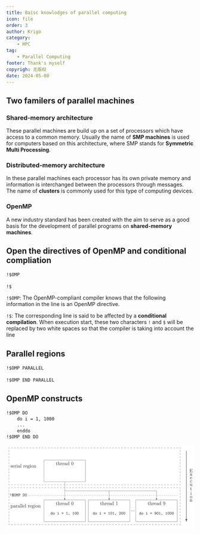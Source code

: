 ```yaml
---
title: Baisc knowlodges of parallel computing
icon: file
order: 3
author: Krigo
category:
    - HPC
tag: 
    - Parallel Computing
footer: Thank's myself
copyrigh: 无版权
date: 2024-05-08
---
```


## Two familers of parallel machines

### Shared-memory architecture

These parallel machines are build up on a set of processors which have access to a common memory. Usually the name of **SMP machines** is used for computers based on this architecture, where SMP stands for **Symmetric Multi Processing**.

### Distributed-memory architecture

In these parallel machines each processor has its own private memory and information is interchanged between the processors through messages. The name of **clusters** is commonly used for this type of computing devices.


### OpenMP

A new industry standard has been created with the aim to serve as a good basis for the development of parallel programs on **shared-memory machines**.


## Open the directives of OpenMP and conditional compliation

```Fortran
!$OMP

!$
```

`!$OMP`: The OpenMP-compliant compiler knows that the following information in the line is an OpenMP directive.


`!$`: The corresponding line is said to be affected by a **conditional compilation**. When execution start, these two characters `!` and `$` will be replaced by two white spaces so that the compiler is taking into account the line

## Parallel regions

```Fortran
!$OMP PARALLEL

!$OMP END PARALLEL
```

## OpenMP constructs

```Fortran
!$OMP DO 
    do i = 1, 1000 
    ...
    enddo 
!$OMP END DO
```

![Graphical representation of the example explaining the general working principle of the !$OMP DO/!$OMP END DO directive-pair](../OpenMP/images/OMP_DO.png)
